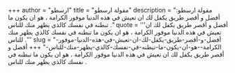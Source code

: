 +++
author = "ارسطو"
title = "مقولة ارسطو"
description = "مقولة ارسطو: أفضل و أقصر طريق يكفل لك ان تعيش في هذه الدنيا موفور الكرامة ، هو ان يكون ما تبطنه في نفسك كالذي يظهر منك للناس ."
quote = '''أفضل و أقصر طريق يكفل لك ان تعيش في هذه الدنيا موفور الكرامة ، هو ان يكون ما تبطنه في نفسك كالذي يظهر منك للناس .''' 
slug = "أفضل-و-أقصر-طريق-يكفل-لك-ان-تعيش-في-هذه-الدنيا-موفور-الكرامة--هو-ان-يكون-ما-تبطنه-في-نفسك-كالذي-يظهر-منك-للناس-"
+++
أفضل و أقصر طريق يكفل لك ان تعيش في هذه الدنيا موفور الكرامة ، هو ان يكون ما تبطنه في نفسك كالذي يظهر منك للناس .
